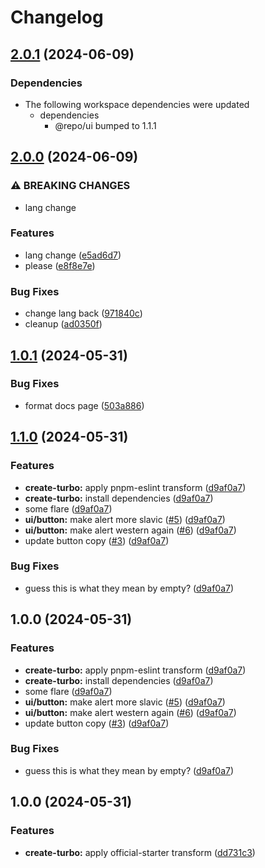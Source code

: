 # Changelog

## [2.0.1](https://github.com/axeen/release-please-test/compare/docs-v2.0.0...docs-v2.0.1) (2024-06-09)


### Dependencies

* The following workspace dependencies were updated
  * dependencies
    * @repo/ui bumped to 1.1.1

## [2.0.0](https://github.com/axeen/release-please-test/compare/docs-v1.0.1...docs-v2.0.0) (2024-06-09)


### ⚠ BREAKING CHANGES

* lang change

### Features

* lang change ([e5ad6d7](https://github.com/axeen/release-please-test/commit/e5ad6d7f0e9432a68ab6552e30eb7a2fd9cdf634))
* please ([e8f8e7e](https://github.com/axeen/release-please-test/commit/e8f8e7e23054ba0675312af86f374e088084a52a))


### Bug Fixes

* change lang back ([971840c](https://github.com/axeen/release-please-test/commit/971840c6a9b70cd9e7d44acf49bb426200b8f909))
* cleanup ([ad0350f](https://github.com/axeen/release-please-test/commit/ad0350f43b87bb26a2ac77951340b5028cc72db0))

## [1.0.1](https://github.com/axeen/release-please-test/compare/docs-v1.0.0...docs-v1.0.1) (2024-05-31)


### Bug Fixes

* format docs page ([503a886](https://github.com/axeen/release-please-test/commit/503a886a5441d88192f60a686eae71662eda834a))

## [1.1.0](https://github.com/axeen/release-please-test/compare/docs-v1.0.0...docs-v1.1.0) (2024-05-31)


### Features

* **create-turbo:** apply pnpm-eslint transform ([d9af0a7](https://github.com/axeen/release-please-test/commit/d9af0a76359eed54a1649e3e7f2fd256df9728cc))
* **create-turbo:** install dependencies ([d9af0a7](https://github.com/axeen/release-please-test/commit/d9af0a76359eed54a1649e3e7f2fd256df9728cc))
* some flare ([d9af0a7](https://github.com/axeen/release-please-test/commit/d9af0a76359eed54a1649e3e7f2fd256df9728cc))
* **ui/button:** make alert more slavic ([#5](https://github.com/axeen/release-please-test/issues/5)) ([d9af0a7](https://github.com/axeen/release-please-test/commit/d9af0a76359eed54a1649e3e7f2fd256df9728cc))
* **ui/button:** make alert western again ([#6](https://github.com/axeen/release-please-test/issues/6)) ([d9af0a7](https://github.com/axeen/release-please-test/commit/d9af0a76359eed54a1649e3e7f2fd256df9728cc))
* update button copy ([#3](https://github.com/axeen/release-please-test/issues/3)) ([d9af0a7](https://github.com/axeen/release-please-test/commit/d9af0a76359eed54a1649e3e7f2fd256df9728cc))


### Bug Fixes

* guess this is what they mean by empty? ([d9af0a7](https://github.com/axeen/release-please-test/commit/d9af0a76359eed54a1649e3e7f2fd256df9728cc))

## 1.0.0 (2024-05-31)


### Features

* **create-turbo:** apply pnpm-eslint transform ([d9af0a7](https://github.com/axeen/release-please-test/commit/d9af0a76359eed54a1649e3e7f2fd256df9728cc))
* **create-turbo:** install dependencies ([d9af0a7](https://github.com/axeen/release-please-test/commit/d9af0a76359eed54a1649e3e7f2fd256df9728cc))
* some flare ([d9af0a7](https://github.com/axeen/release-please-test/commit/d9af0a76359eed54a1649e3e7f2fd256df9728cc))
* **ui/button:** make alert more slavic ([#5](https://github.com/axeen/release-please-test/issues/5)) ([d9af0a7](https://github.com/axeen/release-please-test/commit/d9af0a76359eed54a1649e3e7f2fd256df9728cc))
* **ui/button:** make alert western again ([#6](https://github.com/axeen/release-please-test/issues/6)) ([d9af0a7](https://github.com/axeen/release-please-test/commit/d9af0a76359eed54a1649e3e7f2fd256df9728cc))
* update button copy ([#3](https://github.com/axeen/release-please-test/issues/3)) ([d9af0a7](https://github.com/axeen/release-please-test/commit/d9af0a76359eed54a1649e3e7f2fd256df9728cc))


### Bug Fixes

* guess this is what they mean by empty? ([d9af0a7](https://github.com/axeen/release-please-test/commit/d9af0a76359eed54a1649e3e7f2fd256df9728cc))

## 1.0.0 (2024-05-31)


### Features

* **create-turbo:** apply official-starter transform ([dd731c3](https://github.com/axeen/release-please-test/commit/dd731c3c11c30de7a68ec0e5a003d94434172920))
